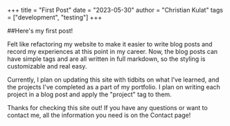 +++
title = "First Post"
date = "2023-05-30"
author = "Christian Kulat"
tags = ["development", "testing"]
+++

##Here's my first post!


Felt like refactoring my website to make it easier to write blog posts and record my experiences at this point in my career. Now, the blog posts can have simple tags and are all written in full markdown, so the styling is customizable and real easy.

Currently, I plan on updating this site with tidbits on what I've learned, and the projects I've completed as a part of my portfolio. I plan on writing each project in a blog post and apply the "project" tag to them.

Thanks for checking this site out! If you have any questions or want to contact me, all the information you need is on the Contact page!